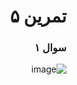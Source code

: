 <div dir="rtl">

# تمرین ۵

### سوال ۱

  ![image](https://user-images.githubusercontent.com/77579794/236616342-ecaba5a6-028c-42f9-906c-927aeea0fa1f.png)


</div>
